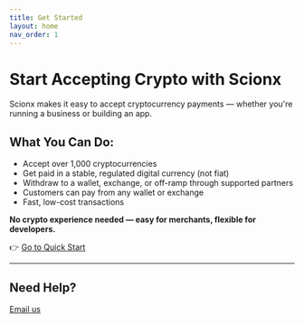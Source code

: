 ```yaml
---
title: Get Started
layout: home
nav_order: 1
---
```


# Start Accepting Crypto with Scionx

Scionx makes it easy to accept cryptocurrency payments — whether you're running a business or building an app.

## What You Can Do:
- Accept over 1,000 cryptocurrencies  
- Get paid in a stable, regulated digital currency (not fiat)  
- Withdraw to a wallet, exchange, or off-ramp through supported partners  
- Customers can pay from any wallet or exchange  
- Fast, low-cost transactions  

**No crypto experience needed — easy for merchants, flexible for developers.**

👉 [Go to Quick Start](#quick-start)

---

## Need Help?

<a href="mailto:{{ site.email | encode_email }}" title="Email us ">Email us </a>
<script type="text/javascript">!function(e,t,n){function a(){var e=t.getElementsByTagName("script")[0],n=t.createElement("script");n.type="text/javascript",n.async=!0,n.src="https://beacon-v2.helpscout.net",e.parentNode.insertBefore(n,e)}if(e.Beacon=n=function(t,n,a){e.Beacon.readyQueue.push({method:t,options:n,data:a})},n.readyQueue=[],"complete"===t.readyState)return a();e.attachEvent?e.attachEvent("onload",a):e.addEventListener("load",a,!1)}(window,document,window.Beacon||function(){});</script>
<script type="text/javascript">window.Beacon('init', '15710c9f-0df9-4e30-b8d9-13f30ddc4afd')</script>